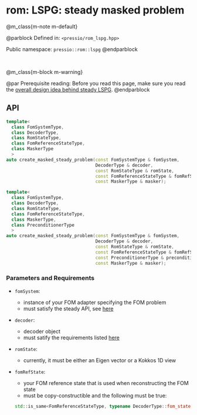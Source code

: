 
# rom: LSPG: steady masked problem


@m_class{m-note m-default}

@parblock
Defined in: `<pressio/rom_lspg.hpp>`

Public namespace: `pressio::rom::lspg`
@endparblock


<br/>

@m_class{m-block m-warning}

@par Prerequisite reading:
Before you read this page, make sure you
read the [overall design idea behind steady LSPG](md_pages_components_rom_lspg_steady.html).
@endparblock

## API

```cpp
template<
  class FomSystemType,
  class DecoderType,
  class RomStateType,
  class FomReferenceStateType,
  class MaskerType
  >
auto create_masked_steady_problem(const FomSystemType & fomSystem,
								  DecoderType & decoder,
								  const RomStateType & romState,
								  const FomReferenceStateType & fomRefState,
								  const MaskerType & masker);

template<
  class FomSystemType,
  class DecoderType,
  class RomStateType,
  class FomReferenceStateType,
  class MaskerType,
  class PreconditionerType
  >
auto create_masked_steady_problem(const FomSystemType & fomSystem,
								  DecoderType & decoder,
								  const RomStateType & romState,
								  const FomReferenceStateType & fomRefState,
								  const PreconditionerType & preconditioner,
								  const MaskerType & masker);
```

### Parameters and Requirements

- `fomSystem`:
  - instance of your FOM adapter specifying the FOM problem
  - must satisfy the steady API, see [here](./md_pages_components_rom_fom_apis.html)

- `decoder`:
  - decoder object
  - must satify the requirements listed [here](md_pages_components_rom_decoder.html)

- `romState`:
  - currently, it must be either an Eigen vector or a Kokkos 1D view

- `fomRefState`:
  - your FOM reference state that is used when reconstructing the FOM state
  - must be copy-constructible and the following must be true:<br/>
  ```cpp
  std::is_same<FomReferenceStateType, typename DecoderType::fom_state_type>::value == true
  ```
